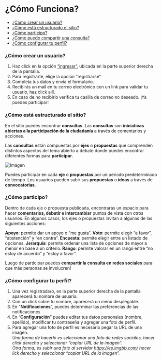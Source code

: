 # ¿Cómo Funciona?

* [¿Cómo crear un usuario?](#crear-usuario)
* [¿Cómo está estructurado el sitio?](#estructura-del-sitio)
* [¿Cómo participo?](#participacion)
* [¿Cómo puedo compartir una consulta?](#compartir-consulta)
* [¿Cómo configurar tu perfil?](#configurar-perfil)

### ¿Cómo crear un usuario? <a name="crear-usuario"></a>

1. Haz click en la opción [“ingresar”](/signin), ubicada en la parte superior derecha de la pantalla. 
2. Para registrarte, elige la opción “registrarse”
3. Completa tus datos y envia el formulario. 
4. Recibirás un mail en tu correo electrónico con un link para validar tu usuario, haz click allí.
5. En caso de no recibirlo verifica tu casilla de correo no deseado.
¡Ya puedes participar!


### ¿Cómo está estructurado el sitio? <a name="estructura-del-sitio"></a>
En el sitio puedes encontrar **consultas**. Las **consultas** son **iniciativas abiertas a la participación de la ciudadanía** a través de comentarios y acciones.

Las **consultas** están compuestas por **ejes** o **propuestas** que comprenden distintos aspectos del tema abierto a debate donde puedes encontrar diferentes formas para **participar**. 

![Imagen](/ext/lib/site/help/como-funciona.png)

Puedes participar en cada **eje** o **propuestas** por un periodo predeterminado de tiempo.
Los usuarios pueden subir sus **propuestas** o **ideas** a través de **convocatorias**.

### ¿Cómo participo? <a name="participacion"></a>

Dentro de cada eje o propuesta publicada, encontrarás un espacio para hacer **comentarios, debatir e intercambiar** puntos de vista con otros usuarios.
En algunos casos, los ejes o propuestas invitan a algunas de las siguientes acciones:

**Apoyo**: permite dar un apoyo o “me gusta”.
**Voto**: permite elegir “a favor”, “abstención” y “en contra”.
**Encuesta**: permite elegir entre un listado de opciones.
**Jerarquía**: permite ordenar una lista de opciones de mayor a menor en base a un criterio.
**Rango**: permite valorar en un rango entre “no estoy de acuerdo” y “estoy a favor”.

Luego de participar puedes **compartir la consulta en redes sociales** para que más personas se involucren!

### ¿Cómo configurar tu perfil? <a name="configurar-perfil"></a>

1. Una vez registrada/o, en la parte superior derecha de la pantalla aparecerá tu nombre de usuario. 
2. Con un click sobre tu nombre, aparecerá un menú desplegable.
3. En "**Notificaciones**”, puedes determinar las preferencias de las notificaciones 
4. En “**Configuración**” puedes editar tus datos personales (nombre, apellido), modificar tu contraseña y agregar una foto de perfil.
5. Para agregar una foto de perfil es necesario pegar la URL de una imagen.  
*Una forma de hacerlo es seleccionar una foto de redes sociales, hacer click derecho y seleccionar “copiar URL de la imagen”.*  
*Otra forma, es subir una foto al servidor https://es.imgbb.com/ hacer lick derecho y seleccionar “copiar URL de la imagen”.*
